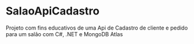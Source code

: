 # SalaoApiCadastro
Projeto com fins educativos de uma Api de Cadastro de cliente e pedido para um salão com C#, .NET e MongoDB Atlas
